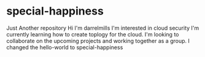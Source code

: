 # special-happiness
Just Another repository 
Hi I'm darrelmills
I'm interested in cloud security
I'm currently learning how to create toplogy for the cloud.
I'm looking to collaborate on the upcoming projects and working together as a group.
I changed the hello-world to special-happiness  

